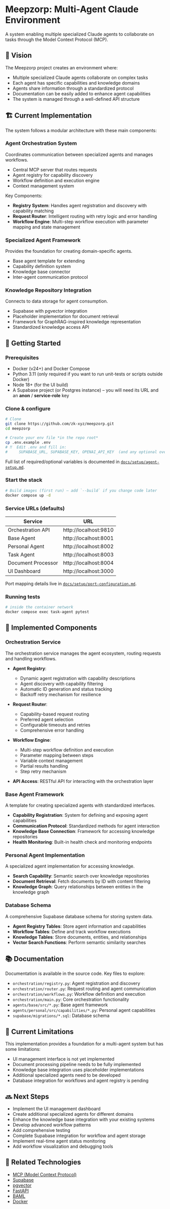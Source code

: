 # Meepzorp: Multi-Agent Claude Environment

A system enabling multiple specialized Claude agents to collaborate on tasks through the Model Context Protocol (MCP).

## 🌟 Vision

The Meepzorp project creates an environment where:

- Multiple specialized Claude agents collaborate on complex tasks
- Each agent has specific capabilities and knowledge domains
- Agents share information through a standardized protocol
- Documentation can be easily added to enhance agent capabilities
- The system is managed through a well-defined API structure

## 🏗️ Current Implementation

The system follows a modular architecture with these main components:

### Agent Orchestration System

Coordinates communication between specialized agents and manages workflows.

- Central MCP server that routes requests
- Agent registry for capability discovery
- Workflow definition and execution engine
- Context management system

Key Components:
- **Registry System**: Handles agent registration and discovery with capability matching
- **Request Router**: Intelligent routing with retry logic and error handling
- **Workflow Engine**: Multi-step workflow execution with parameter mapping and state management

### Specialized Agent Framework

Provides the foundation for creating domain-specific agents.

- Base agent template for extending
- Capability definition system
- Knowledge base connector
- Inter-agent communication protocol

### Knowledge Repository Integration

Connects to data storage for agent consumption.

- Supabase with pgvector integration
- Placeholder implementation for document retrieval
- Framework for GraphRAG-inspired knowledge representation
- Standardized knowledge access API

## 🚀 Getting Started

### Prerequisites

- Docker (v24+) and Docker Compose
- Python 3.11 (only required if you want to run unit-tests or scripts outside Docker)
- Node 18+ (for the UI build)
- A Supabase project (or Postgres instance) – you will need its URL and an **anon** / **service-role** key

### Clone & configure

```bash
# Clone
git clone https://github.com/zk-xyz/meepzorp.git
cd meepzorp

# Create your env file *in the repo root*
cp .env.example .env
# ‼️  Edit .env and fill in:
#     SUPABASE_URL, SUPABASE_KEY, OPENAI_API_KEY  (and any optional overrides)
```

Full list of required/optional variables is documented in
[`docs/setup/agent-setup.md`](docs/setup/agent-setup.md).

### Start the stack

```bash
# Build images (first run) – add `--build` if you change code later
docker compose up -d
```

### Service URLs (defaults)

| Service | URL |
|---------|-----|
| Orchestration API | http://localhost:9810 |
| Base Agent        | http://localhost:8001 |
| Personal Agent    | http://localhost:8002 |
| Task Agent        | http://localhost:8003 |
| Document Processor| http://localhost:8004 |
| UI Dashboard      | http://localhost:3000 |

Port mapping details live in [`docs/setup/port-configuration.md`](docs/setup/port-configuration.md).

### Running tests

```bash
# inside the container network
docker compose exec task-agent pytest
```

## 🧩 Implemented Components

### Orchestration Service

The orchestration service manages the agent ecosystem, routing requests and handling workflows.

- **Agent Registry**: 
  - Dynamic agent registration with capability descriptions
  - Agent discovery with capability filtering
  - Automatic ID generation and status tracking
  - Backoff retry mechanism for resilience

- **Request Router**: 
  - Capability-based request routing
  - Preferred agent selection
  - Configurable timeouts and retries
  - Comprehensive error handling

- **Workflow Engine**: 
  - Multi-step workflow definition and execution
  - Parameter mapping between steps
  - Variable context management
  - Partial results handling
  - Step retry mechanism

- **API Access**: RESTful API for interacting with the orchestration layer

### Base Agent Framework

A template for creating specialized agents with standardized interfaces.

- **Capability Registration**: System for defining and exposing agent capabilities
- **Communication Protocol**: Standardized methods for agent interaction
- **Knowledge Base Connection**: Framework for accessing knowledge repositories
- **Health Monitoring**: Built-in health check and monitoring endpoints

### Personal Agent Implementation

A specialized agent implementation for accessing knowledge.

- **Search Capability**: Semantic search over knowledge repositories
- **Document Retrieval**: Fetch documents by ID with content filtering
- **Knowledge Graph**: Query relationships between entities in the knowledge graph

### Database Schema

A comprehensive Supabase database schema for storing system data.

- **Agent Registry Tables**: Store agent information and capabilities
- **Workflow Tables**: Define and track workflow executions
- **Knowledge Tables**: Store documents, entities, and relationships
- **Vector Search Functions**: Perform semantic similarity searches

## 📚 Documentation

Documentation is available in the source code. Key files to explore:

- `orchestration/registry.py`: Agent registration and discovery
- `orchestration/router.py`: Request routing and agent communication
- `orchestration/workflows.py`: Workflow definition and execution
- `orchestration/main.py`: Core orchestration functionality
- `agents/base/src/*.py`: Base agent framework
- `agents/personal/src/capabilities/*.py`: Personal agent capabilities
- `supabase/migrations/*.sql`: Database schema

## 🔧 Current Limitations

This implementation provides a foundation for a multi-agent system but has some limitations:

- UI management interface is not yet implemented
- Document processing pipeline needs to be fully implemented
- Knowledge base integration uses placeholder implementations
- Additional specialized agents need to be developed
- Database integration for workflows and agent registry is pending

## 🔜 Next Steps

- Implement the UI management dashboard
- Create additional specialized agents for different domains
- Enhance the knowledge base integration with your existing systems
- Develop advanced workflow patterns
- Add comprehensive testing
- Complete Supabase integration for workflow and agent storage
- Implement real-time agent status monitoring
- Add workflow visualization and debugging tools

## 🔗 Related Technologies

- [MCP (Model Context Protocol)](https://github.com/anthropics/anthropic-tools)
- [Supabase](https://supabase.io)
- [pgvector](https://github.com/pgvector/pgvector)
- [FastAPI](https://fastapi.tiangolo.com/)
- [BAML](https://github.com/BetterData/baml)
- [Docker](https://www.docker.com/)